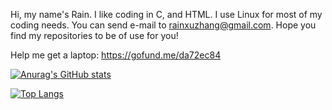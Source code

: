 Hi, my name's Rain. I like coding in C, and HTML. I use Linux for most of my coding needs. You can send e-mail to rainxuzhang@gmail.com. Hope you find my repositories to be of use for you!

Help me get a laptop: https://gofund.me/da72ec84

[![Anurag's GitHub stats](https://github-readme-stats.vercel.app/api?username=RainXuZhang)](https://github.com/anuraghazra/github-readme-stats&theme=transparent&show-icons=true)

[![Top Langs](https://github-readme-stats.vercel.app/api/top-langs/?username=RainXuZhang)](https://github.com/anuraghazra/github-readme-stats&theme=transparent&show-icons=true)
